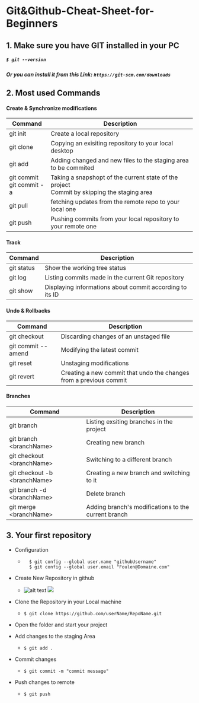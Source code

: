 # Git&Github-Cheat-Sheet-for-Beginners


## 1. Make sure you have GIT installed in your PC 
##### `$ git --version` 
##### Or you can install it from this Link: `https://git-scm.com/downloads`
      


## 2. Most used Commands
 
   #### Create & Synchronize modifications 
| Command | Description |
| --- | --- |
| git init | Create a local repository|
| git clone | Copying an exisiting repository to your local desktop  |
| git add | Adding changed and new files to the staging area to be commited |
| git commit <br /> git commit -a | Taking a snapshopt of the current state of the project <br /> Commit by skipping the staging area |
| git pull | fetching updates from the remote repo to your local one |
| git push | Pushing commits from your local repository to your remote one |

#### Track
| Command | Description |
| --- | --- |
| git status | Show the working tree status|
| git log| Listing commits made in the current Git repository |
| git show | Displaying informations about commit according to its ID   |

#### Undo & Rollbacks
| Command | Description |
| --- | --- |
|git checkout|Discarding changes of an unstaged file |
|git commit --amend|Modifying the latest commit |
|git reset | Unstaging modifications|
|git revert | Creating a new commit that undo the changes from a previous commit |

#### Branches
| Command | Description |
| --- | --- |
|git branch | Listing exsiting branches in the project|
|git branch \<branchName\>  | Creating new branch|
|git checkout \<branchName\>  | Switching to a different branch|
|git checkout -b \<branchName\> |Creating a new branch and switching to it|
|git branch -d \<branchName\>  | Delete branch |
|git merge \<branchName\> |Adding branch's modifications to the current branch|

      

## 3. Your first repository


   - Configuration 
   
        - ```
            $ git config --global user.name "githubUsername"
            $ git config --global user.email "Foulen@Domaine.com"
          ```
      
   - Create New Repository in github 
       - ![alt text](https://github.com/rihemebh/Github-Cheat-Sheet-for-Beginners/blob/main/pictures/newrepo0.png)
         ![](https://github.com/rihemebh/Github-Cheat-Sheet-for-Beginners/blob/main/pictures/create%20repo.PNG)
   - Clone the Repository in your Local machine 
      - `
            $ git clone https://github.com/userName/RepoName.git
        `
   - Open the folder and start your project
   - Add changes to the staging Area
      - ` $ git add . `
   - Commit changes 
      - ` $ git commit -m "commit message" `
   - Push changes to remote 
      - ` $ git push `

